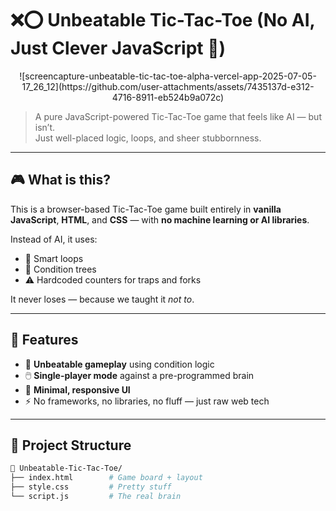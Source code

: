 # ❌⭕ Unbeatable Tic-Tac-Toe (No AI, Just Clever JavaScript 🧠)

<p align="center">
 ![screencapture-unbeatable-tic-tac-toe-alpha-vercel-app-2025-07-05-17_26_12](https://github.com/user-attachments/assets/7435137d-e312-4716-8911-eb524b9a072c)

</p>

> A pure JavaScript-powered Tic-Tac-Toe game that feels like AI — but isn’t.  
> Just well-placed logic, loops, and sheer stubbornness.


---

## 🎮 What is this?

This is a browser-based Tic-Tac-Toe game built entirely in **vanilla JavaScript**, **HTML**, and **CSS** — with **no machine learning or AI libraries**.

Instead of AI, it uses:
- 🔁 Smart loops
- 🧩 Condition trees
- ⚠️ Hardcoded counters for traps and forks

It never loses — because we taught it *not to*.

---

## 🧠 Features

- 🎯 **Unbeatable gameplay** using condition logic
- 🖱️ **Single-player mode** against a pre-programmed brain
- 🎨 **Minimal, responsive UI**
- ⚡ No frameworks, no libraries, no fluff — just raw web tech

---

## 📂 Project Structure

```bash
📁 Unbeatable-Tic-Tac-Toe/
├── index.html        # Game board + layout
├── style.css         # Pretty stuff
└── script.js         # The real brain
